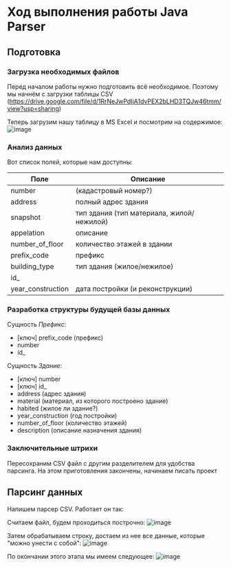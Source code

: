 # Ход выполнения работы Java Parser

## Подготовка

### Загрузка необходимых файлов
Перед началом работы нужно подготовить всё необходимое.
Поэтому мы начнём с загрузки таблицы CSV (https://drive.google.com/file/d/1RrNeJwPdIjA1dvPEX2bLHD3TQJw46tmm/view?usp=sharing)

Теперь загрузим нашу таблицу в MS Excel и посмотрим на содержимое:
![image](https://user-images.githubusercontent.com/92515117/147056586-f09a7a73-4c2b-4c45-8d7a-58249522f44b.png)

### Анализ данных
Вот список полей, которые нам доступны:

| Поле | Описание |
| ---- | -------- |
| number | (кадастровый номер?) |
| address | полный адрес здания |
| snapshot | тип здания (тип материала, жилой/нежилой) |
| appelation | описание |
| number_of_floor | количество этажей в здании |
| prefix_code | префикс |
| building_type | тип здания (жилое/нежилое) |
| id_ |  |
| year_construction | дата постройки (и реконструкции) |

### Разработка структуры будущей базы данных

Сущность *Префикс*:
* \[ключ\] prefix_code (префикс)
* number
* id_

Сущность *Здание*:
* \[ключ\] number
* \[ключ\] id_
* address (адрес здания)
* material (материал, из которого построено здание)
* habited (жилое ли здание?)
* year_construction (год постройки)
* number_of_floor (количество этажей)
* description (описание назначения здания)

### Заключительные штрихи
Пересохраним CSV файл с другим разделителем для удобства парсинга.
На этом приготовления закончены, начинаем писать проект

## Парсинг данных

Напишем парсер CSV. Работает он так:

Считаем файл, будем проходиться построчно:
![image](https://user-images.githubusercontent.com/92515117/147106588-ed84e0d4-5091-4bd6-b222-c0453987a0f1.png)

Затем обрабатываем строку, достаем из нее все данные, которые "можно унести с собой":
![image](https://user-images.githubusercontent.com/92515117/147106638-303f767f-c029-419e-9cb6-16467f2e4074.png)

По окончании этого этапа мы имеем следующее:
![image](https://user-images.githubusercontent.com/92515117/147113301-8d58d523-1953-4f62-b341-7f82813c9b2b.png)





